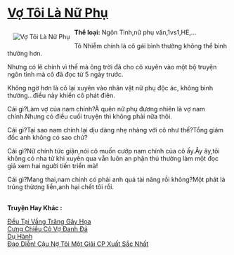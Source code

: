 <a href="https://utruyen.com/vo-toi-la-nu-phu/13190/" title="Vợ Tôi Là Nữ Phụ"><h1>Vợ Tôi Là Nữ Phụ</h1></a><div style="display:table"><img align="right" style="float: left; padding: 10px;" src="https://utruyen.com/images/story/200x260/vo-toi-la-nu-phu.jpg" alt="Vợ Tôi Là Nữ Phụ"><b>Thể loại:</b> Ngôn Tình,nữ phụ văn,1vs1,HE,...<p></p>Tô Nhiễm chính là cô gái bình thường không thể bình thường hơn.<p></p>Nhưng có lẽ chính vì thế mà ông trời đã cho cô xuyên vào một bộ truyện ngôn tình mà cô đã đọc từ 5 ngày trước.<p></p>Không ngờ hơn là cô lại xuyên vào nhân vật nữ phụ độc ác, không bình thường...điều này khiến cô phát điên.<p></p>Cái gì?Làm vợ của nam chính?À quên nữ phụ đương nhiên là vợ nam chính.Nhưng có điều cuối truyện thì không phải nữa thôi.<p></p>Cái gì?Tại sao nam chính lại dịu dàng nhẹ nhàng với cô như thế?Tổng giám đốc anh không có sao chứ?<p></p>Cái gì?Nữ chính tức giận,nói cô muốn cướp nam chính của cô ấy.Ây ây,tôi không có nha từ khi xuyên qua vẫn luôn an phận thủ thường làm một đọc giả xem hai người tiến triển mà!<p></p>Cái gì?Mang thai,nam chính có phải anh quá tài năng rồi không?Một phát là trúng thửơng liền,anh hại chết tôi rồi.</div><p><br><b>Truyện Hay Khác :</b></p><a href="https://utruyen.com/deu-tai-vang-trang-gay-hoa/14515/" alt="Đều Tại Vầng Trăng Gây Họa">Đều Tại Vầng Trăng Gây Họa</a><br/><a href="https://www.flickr.com/photos/184340401@N07/48869049137/" alt="Cưng Chiều Cô Vợ Đanh Đá">Cưng Chiều Cô Vợ Đanh Đá</a><br/><a href="https://truyenngontinhay.wordpress.com/2019/10/03/du-hanh/" alt="Dụ Hành">Dụ Hành</a><br/><a href="https://truyenngontinhay.wordpress.com/2019/10/03/dao-dien-cau-no-toi-mot-giai-cp-xuat-sac-nhat/" alt="Đạo Diễn! Cậu Nợ Tôi Một Giải CP Xuất Sắc Nhất">Đạo Diễn! Cậu Nợ Tôi Một Giải CP Xuất Sắc Nhất</a><br/>